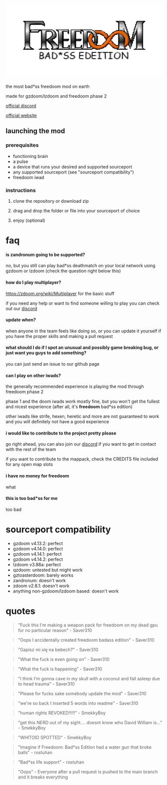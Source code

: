# ![freedoom bad*ss edition](screenshots/logo.png)

the most bad*ss freedoom mod on earth

made for gzdoom/lzdoom and freedoom phase 2


 [official discord](https://discord.gg/wsBdTfru9z)

 [official website](https://freedoom-badass-edition.github.io/)

## launching the mod

### prerequisites

- functioning brain
- a pulse
- a device that runs your desired and supported sourceport
- any supported sourceport (see "sourceport compatibility")
- freedoom iwad

### instructions

1. clone the repository or download zip 

2. drag and drop the folder or file into your sourceport of choice

3. enjoy (optional)

# faq

#### is zandronum going to be supported?

no, but you still can play bad*ss deathmatch on your local network using gzdoom or lzdoom (check the question right below this)

#### how do I play multiplayer?

https://zdoom.org/wiki/Multiplayer for the basic stuff

if you need any help or want to find someone willing to play you can check out our [discord](https://discord.gg/wsBdTfru9z)

#### update when?

when anyone in the team feels like doing so, or you can update it yourself if you have the proper skills and making a pull request

#### what should I do if I spot an unusual and possibly game breaking bug, or just want you guys to add something?

you can just send an issue to our github page

#### can I play on other iwads?

the generally recommended experience is playing the mod through freedoom phase 2

phase 1 and the doom iwads work mostly fine, but you won't get the fullest and nicest experience (after all, it's **freedoom** bad*ss edition)

other iwads like strife, hexen, heretic and more are not guaranteed to work and you will definitely not have a good experience

#### i would like to contribute to the project pretty please

go right ahead, you can also join our [discord](https://discord.gg/wsBdTfru9z) if you want to get in contact with the rest of the team

if you want to contribute to the mappack, check the CREDITS file included for any open map slots

#### i have no money for freedoom

what

#### this is too bad*ss for me

too bad

# sourceport compatibility

* gzdoom v4.13.2: perfect
* gzdoom v4.14.0: perfect
* gzdoom v4.14.1: perfect
* gzdoom v4.14.2: perfect
* lzdoom v3.88a: perfect
* qzdoom: untested but might work
* gztoasterdoom: barely works
* zandronum: doesn't work
* zdoom v2.8.1: doesn't work
* anything non-gzdoom/lzdoom based: doesn't work

# quotes

> "Fuck this I'm making a  weapon pack for freedoom on my dead gpu for no particular reason" - Saver310

> "Oops I accidentally created freedoom badass edition" - Saver310

> "Gapisz mi się na bebech?" - Saver310

> "What the fuck is even going on" - Saver310

> "What the fuck is happening" - Saver310

> "I think I'm gonna cave in my skull with a coconut and fall asleep due to head trauma" - Saver310

> "Please for fucks sake somebody update the mod" - Saver310

> "we're so back I inserted 5 words into readme" - Saver310


> "human rights REVOKED!!!!!" - SmekkyBoy

> "get this NERD out of my sight.... doesnt know who David William is..." - SmekkyBoy

> "WHITOID SPOTTED" - SmekkyBoy

> "Imagine if Freedoom: Bad*ss Edition had a water gun that broke balls" - rostuhan

> "Bad*ss life support" - rostuhan

> "Oops" - Everyone after a pull request is pushed to the main branch and it breaks everything